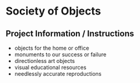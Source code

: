 # Society of Objects

## Project Information / Instructions

* objects for the home or office
* monuments to our success or failure
* directionless art objects
* visual educational resources
* needlessly accurate reproductions
